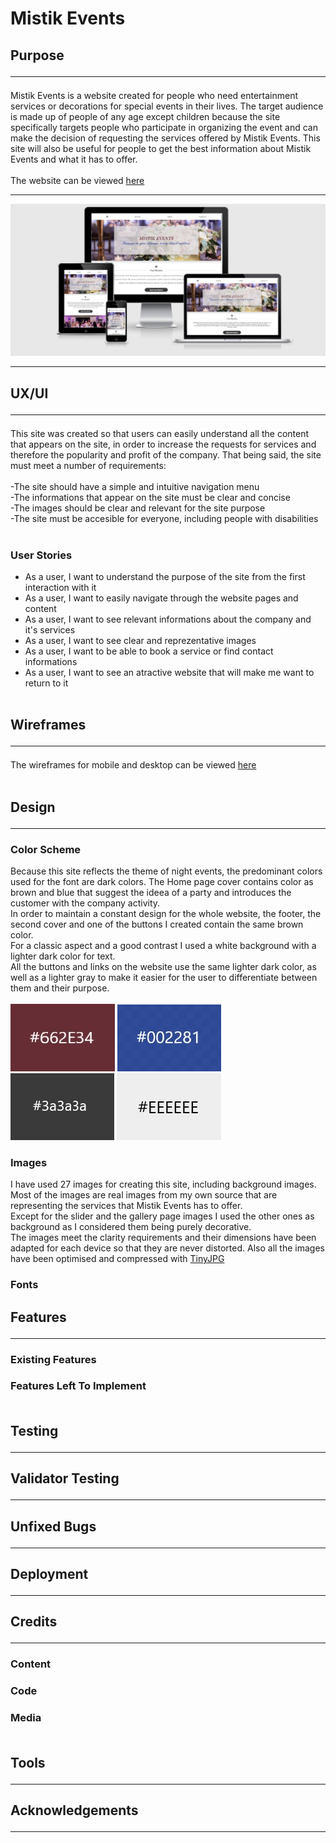 # Mistik Events
## Purpose<hr>
Mistik Events is a website created for people who need entertainment services or decorations for special events in their lives. The target audience is made up of people of any age except children because the site specifically targets people who participate in organizing the event and can make the decision of requesting the services offered by Mistik Events. This site will also be useful for people to get the best information about Mistik Events and what it has to offer.<br><br>
The website can be viewed [here](https://l.messenger.com/l.php?u=https%3A%2F%2Fuseriasminna.github.io%2Fmistik-events%2F&h=AT0Y6JzKcOEH4dNrnciKCXesI7OiSsk0Od29tNhU35e6qr6a8cO1cVfuUYPkO9hhanDMK2UmB_0KZ-uo8eeV5uoLej3Kiz1HJ2BOjPGWsGw75NWts8LL0dUWxUEWA6VKlUnTA8UF4W9Zir2KiU1oyw) <br>
<hr>

[![N|Solid](assets/images/devices.jpg)](assets/images/devices.jpg)
<hr>

## UX/UI<hr>
This site was created so that users can easily understand all the content that appears on the site, in order to increase the requests for services and therefore the popularity and profit of the company. That being said, the site must meet a number of requirements:<br><br>
-The site should have a simple and intuitive navigation menu<br>
-The informations that appear on the site must be clear and concise<br>
-The images should be clear and relevant for the site purpose<br>
-The site must be accesible for everyone, including people with disabilities<br><br>

### User Stories<br>
* As a user, I want to understand the purpose of the site from the first interaction with it
* As a user, I want to easily navigate through the website pages and content
* As a user, I want to see relevant informations about the company and it's services
* As a user, I want to see clear and reprezentative images
* As a user, I want to be able to book a service or find contact informations
* As a user, I want to see an atractive website that will make me want to return to it<br><br>
## Wireframes<hr>
The wireframes for mobile and desktop can be viewed [here](assets/wireframes/wireframes.pdf)<br><br>
## Design<hr>
### Color Scheme
Because this site reflects the theme of night events, the predominant colors used for the font are dark colors.
The Home page cover contains color as brown and blue that suggest the ideea of a party and introduces the customer with the company activity.<br>
In order to maintain a constant design for the whole website, the footer, the second cover and one of the buttons I created contain the same brown color.<br>
For a classic aspect and a good contrast I used a white background with a lighter dark color for text.<br>
All the buttons and links on the website use the same lighter dark color, as well as a lighter gray to make it easier for the user to differentiate between them and their purpose.<br><br>
[![N|Solid](assets/images/brown.jpg)](assets/images/brown.jpg)
[![N|Solid](assets/images/blue.jpg)](assets/images/blue.jpg)
[![N|Solid](assets/images/black.jpg)](assets/images/black.jpg)
[![N|Solid](assets/images/gray.jpg)](assets/images/gray.jpg)
### Images
I have used 27 images for creating this site, including background images.<br>
Most of the images are real images from my own source that are representing the services that Mistik Events has to offer. <br>
Except for the slider and the gallery page images I used the other ones as background as I considered them being purely decorative.<br>
The images meet the clarity requirements and their dimensions have been adapted for each device so that they are never distorted. Also all the images have been optimised and compressed with [TinyJPG](https://tinyjpg.com/)
### Fonts

## Features<hr>
### Existing Features<br>
### Features Left To Implement<br><br>
## Testing<hr>
## Validator Testing<hr>
## Unfixed Bugs<hr>
## Deployment<hr>
## Credits<hr>
### Content<br>
### Code<br>
### Media<br><br>
## Tools<hr>
## Acknowledgements<hr>

